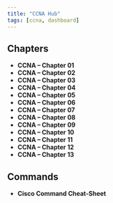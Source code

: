 ```yaml
---
title: "CCNA Hub"
tags: [ccna, dashboard]
---
```


## Chapters
- <strong>CCNA – Chapter 01</strong>
- <strong>CCNA – Chapter 02</strong>
- <strong>CCNA – Chapter 03</strong>
- <strong>CCNA – Chapter 04</strong>
- <strong>CCNA – Chapter 05</strong>
- <strong>CCNA – Chapter 06</strong>
- <strong>CCNA – Chapter 07</strong>
- <strong>CCNA – Chapter 08</strong>
- <strong>CCNA – Chapter 09</strong>
- <strong>CCNA – Chapter 10</strong>
- <strong>CCNA – Chapter 11</strong>
- <strong>CCNA – Chapter 12</strong>
- <strong>CCNA – Chapter 13</strong>


## Commands
- <strong>Cisco Command Cheat-Sheet</strong>

